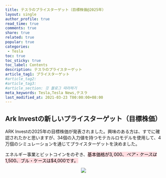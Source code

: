 ```yaml
---
title: テスラのプライスターゲット（目標株価@2025年）
layout: single
author_profile: true
read_time: true
comments: true
share: true
related: true
popular: true
categories:
 - Tesla
toc: true
toc_sticky: true
toc_label: Contents
description: テスラのプライスターゲット
article_tag1: プライスターゲット
#article_tag2:
#article_tag3:
#article_section: 깃 블로그 따라하기
meta_keywords: Tesla,Tesla News,テスラ
last_modified_at: 2021-03-23 T00:00:00+08:00
---
```


## Ark Investの新しいプライスターゲット（目標株価）

ARK Investの2025年の目標株価が発表されました。興味のある方は、すでに確認されたかと思いますが、34個の入力値を持つモテカルロモデルを使用して、4万個のシミュレーションを通じてプライスターゲットを決めました。

エネルギー事業とビットコインをのぞき、<mark style='background-color: #ffdce0'>基本価格が$3,000、ベア・ケースは$1,500、ブル・ケースは$4,000です。</mark>

<center><img src="https://user-images.githubusercontent.com/78955983/112164348-28291800-8c31-11eb-91de-69dacdf524f3.png"></center>
<br>
